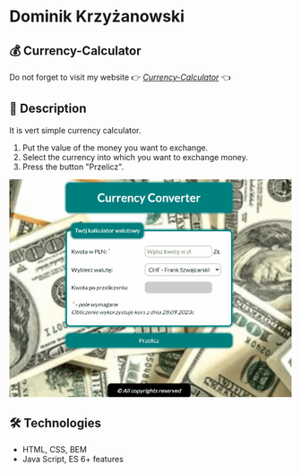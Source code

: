 # Dominik Krzyżanowski

## 💰 Currency-Calculator
Do not forget to visit my website 👉 [*Currency-Calculator*](https://dominik-krzyzanowski.github.io/Currency-Calculator/) 👈

## 📖 Description
It is vert simple currency calculator.
1. Put the value of the money you want to exchange.
2. Select the currency into which you want to exchange money. 
3. Press the button "Przelicz".
   
<img src="images/readme.gif" alt="howToUse" width="834"/> <br>

## 🛠 Technologies
- HTML, CSS, BEM
- Java Script, ES 6+ features
